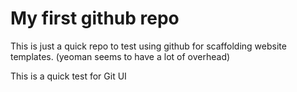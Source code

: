 # My first github repo

This is just a quick repo to test using github for scaffolding website templates.  (yeoman seems to have a lot of overhead)

This is a quick test for Git UI
